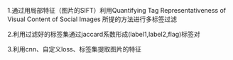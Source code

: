 1.通过用局部特征（图片的SIFT）利用Quantifying Tag Representativeness of Visual Content of Social Images 所提的方法进行多标签过滤

2.利用过滤好的标签集通过jaccard系数形成(label1,label2,flag)标签对

3.利用cnn、自定义loss、标签集提取图片的特征
